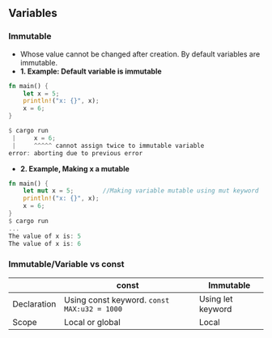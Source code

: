 ## Variables
### Immutable
  - Whose value cannot be changed after creation. By default variables are immutable.
  - **1. Example: Default variable is immutable**
```rust
fn main() {
    let x = 5;
    println!("x: {}", x);
    x = 6;
}

$ cargo run
 |     x = 6;
 |     ^^^^^ cannot assign twice to immutable variable
error: aborting due to previous error
```
  - **2. Example, Making x a mutable**
```rust
fn main() {
    let mut x = 5;        //Making variable mutable using mut keyword
    println!("x: {}", x);
    x = 6;
}
$ cargo run
...
The value of x is: 5
The value of x is: 6
```

### Immutable/Variable vs const

||const|Immutable|
|---|---|---|
|Declaration|Using const keyword. `const MAX:u32 = 1000`|Using let keyword|
|Scope|Local or global|Local|
